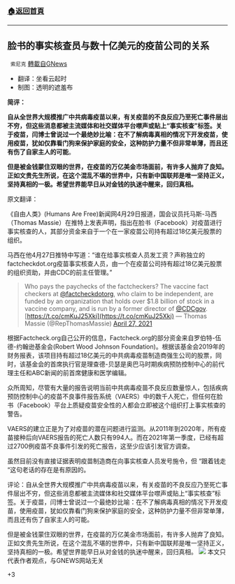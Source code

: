 ###  [:house:返回首頁](https://github.com/ourhimalayas/txt)
---

## 脸书的事实核查员与数十亿美元的疫苗公司的关系
` 索尼克` [轉載自GNews](https://gnews.org/zh-hans/1150997/)

- 翻译：坐看云起时
- 制图：透明的遮羞布


**简评：**

**自从全世界大规模推广中共病毒疫苗以来，有关疫苗的不良反应乃至死亡事件层出不穷，但这些消息都被主流媒体和社交媒体平台噤声或贴上“事实核查”标签。关于疫苗，闫博士曾说过一个最绝妙比喻：在不了解病毒真相的情况下开发疫苗，使用疫苗，犹如仅靠看门狗来保护家庭的安全，这种防护力量不但非常单薄，而且还有伤了自家主人的可能**。

**但是被金钱蒙住双眼的世界，在疫苗的万亿美金市场面前，有许多人抛弃了良知。正如文贵先生所说，在这个混乱不堪的世界中，只有新中国联邦是唯一坚持正义，坚持真相的一极。希望世界能早日从对金钱的执迷中醒来，回归真相。**

原文翻译：

《自由人类》(Humans Are Free)新闻网4月29日报道，国会议员托马斯-马西（Thomas Massie）在推特上发表声明，指出在脸书（Facebook）对疫苗进行事实核查的人，其部分资金来自于一个在一家疫苗公司持有超过18亿美元股票的组织。

马西在他4月27日推特中写道：“谁在给事实核查人员发工资？声称独立的factcheckdot.org疫苗事实核查人员，由一个在疫苗公司持有超过18亿美元股票的组织资助，并由CDC的前主任管理。”



> Who pays the paychecks of the factcheckers? The vaccine fact checkers at [@factcheckdotorg](https://twitter.com/factcheckdotorg?ref_src=twsrc%5Etfw), who claim to be independent, are funded by an organization that holds over $1.8 billion of stock in a vaccine company, and is run by a former director of [@CDCgov](https://twitter.com/CDCgov?ref_src=twsrc%5Etfw).[https://t.co/cmKuJ25Xki](https://t.co/cmKuJ25Xki)
> — Thomas Massie (@RepThomasMassie) [April 27, 2021](https://twitter.com/RepThomasMassie/status/1387093387409559556?ref_src=twsrc%5Etfw)



根据Factcheck.org自己公开的信息，Factcheck.org的部分资金来自罗伯特-伍德-约翰逊基金会(Robert Wood Johnson Foundation)。根据该基金会2019年的财务报表，该项目持有超过18亿美元的中共病毒疫苗制造商强生公司的股票，同时，该基金会的首席执行官是理查德-贝瑟是奥巴马时期疾病预防控制中心的前代理主任和ABC新闻的前首席健康和医学编辑。

众所周知，尽管有大量的报告说明当前中共病毒疫苗不良反应数量惊人，包括疾病预防控制中心的疫苗不良事件报告系统（VAERS）中的数千人死亡，但任何在脸书（Facebook）平台上质疑疫苗安全性的人都会立即被这个组织打上事实核查的警告。

VAERS的建立正是为了对疫苗的潜在问题进行监测。从2011年到2020年，所有疫苗接种后向VAERS报告的死亡人数只有994人。而在2021年第一季度，已经有超过2700例疫苗不良事件引发的死亡报告，这至少应该引发官方调查。

虽然目前没有直接证据表明疫苗制造商在向事实核查人员发号施令，但 “跟着钱走 “这句老话的存在是有原因的。

评论：自从全世界大规模推广中共病毒疫苗以来，有关疫苗的不良反应乃至死亡事件层出不穷，但这些消息都被主流媒体和社交媒体平台噤声或贴上“事实核查”标签。关于疫苗，闫博士曾说过一个最绝妙比喻：在不了解病毒真相的情况下开发疫苗，使用疫苗，犹如仅靠看门狗来保护家庭的安全，这种防护力量不但非常单薄，而且还有伤了自家主人的可能。

但是被金钱蒙住双眼的世界，在疫苗的万亿美金市场面前，有许多人抛弃了良知。正如文贵先生所说，在这个混乱不堪的世界中，只有新中国联邦是唯一坚持正义，坚持真相的一极。希望世界能早日从对金钱的执迷中醒来，回归真相。
![]()![](https://gnews-media-offload.s3.amazonaws.com/wp-content/uploads/2021/04/29134530/virus12.jpg)
本文只代表作者观点，与GNEWS网站无关

+3
